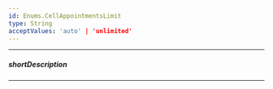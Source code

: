 ```yaml
---
id: Enums.CellAppointmentsLimit
type: String
acceptValues: 'auto' | 'unlimited'
---
```

---
##### shortDescription
<!-- Description goes here -->

---
<!-- Description goes here -->